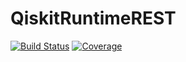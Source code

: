 # QiskitRuntimeREST

[![Build Status](https://github.com/jlapeyre/QiskitRuntimeREST.jl/actions/workflows/CI.yml/badge.svg?branch=main)](https://github.com/jlapeyre/QiskitRuntimeREST.jl/actions/workflows/CI.yml?query=branch%3Amain)
[![Coverage](https://codecov.io/gh/jlapeyre/QiskitRuntimeREST.jl/branch/main/graph/badge.svg)](https://codecov.io/gh/jlapeyre/QiskitRuntimeREST.jl)
